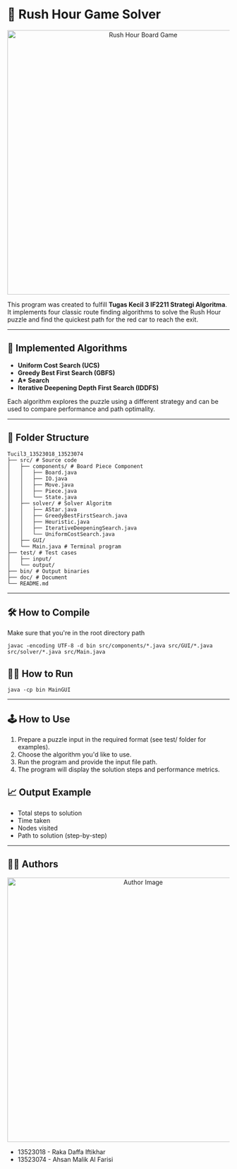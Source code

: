 # 🚗 Rush Hour Game Solver

<p align="center">
  <img src="https://img.lakeshorelearning.com/is/image/OCProduction/fg503?wid=800&fmt=jpeg&qlt=85,1&pscan=auto&op_sharpen=0&resMode=sharp2&op_usm=1,0.65,6,0" alt="Rush Hour Board Game" width="600"/>
</p>

This program was created to fulfill **Tugas Kecil 3 IF2211 Strategi Algoritma**. It implements four classic route finding algorithms to solve the Rush Hour puzzle and find the quickest path for the red car to reach the exit.

---

## 🧠 Implemented Algorithms

- **Uniform Cost Search (UCS)**
- **Greedy Best First Search (GBFS)**
- **A\* Search**
- **Iterative Deepening Depth First Search (IDDFS)**

Each algorithm explores the puzzle using a different strategy and can be used to compare performance and path optimality.

---

## 📂 Folder Structure
```
Tucil3_13523018_13523074
├── src/ # Source code
│   ├── components/ # Board Piece Component
│   │   ├── Board.java
│   │   ├── IO.java
│   │   ├── Move.java
│   │   ├── Piece.java
│   │   └── State.java    
│   ├── solver/ # Solver Algoritm
│   │   ├── AStar.java
│   │   ├── GreedyBestFirstSearch.java
│   │   ├── Heuristic.java
│   │   ├── IterativeDeepeningSearch.java
│   │   └── UniformCostSearch.java   
│   ├── GUI/
│   └── Main.java # Terminal program
├── test/ # Test cases
│   ├── input/
│   └── output/ 
├── bin/ # Output binaries 
├── doc/ # Document 
└── README.md
```
---
 
## 🛠️ How to Compile
Make sure that you're in the root directory path
```
javac -encoding UTF-8 -d bin src/components/*.java src/GUI/*.java src/solver/*.java src/Main.java
```

## 🏃‍♂️ How to Run
```
java -cp bin MainGUI
```

---

## 🕹️ How to Use
1. Prepare a puzzle input in the required format (see test/ folder for examples).
2. Choose the algorithm you'd like to use.
3. Run the program and provide the input file path.
4. The program will display the solution steps and performance metrics.

## 📈 Output Example
- Total steps to solution
- Time taken
- Nodes visited
- Path to solution (step-by-step)

---

## 👨‍💻 Authors

<p align="center">
  <img src="https://drive.google.com/uc?export=view&id=1GWsUQ1jMcXiUtt48Cgjc_dUwHo2z1_B7" alt="Author Image" width="600"/>
</p>

- 13523018 - Raka Daffa Iftikhar
- 13523074 - Ahsan Malik Al Farisi

